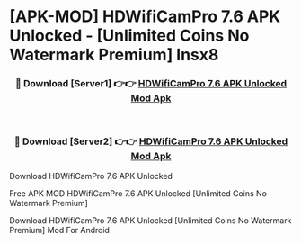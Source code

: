 # [APK-MOD] HDWifiCamPro 7.6 APK Unlocked - [Unlimited Coins No Watermark Premium] lnsx8



<div align="center">
<h3>🔴 Download [Server1] 👉👉 <a href="https://momento.my/?title=HDWifiCamPro_7.6_APK_Unlocked">HDWifiCamPro 7.6 APK Unlocked Mod Apk</a></h3><br>

<h3>🔴 Download [Server2] 👉👉 <a href="https://momento.my/?title=HDWifiCamPro_7.6_APK_Unlocked">HDWifiCamPro 7.6 APK Unlocked Mod Apk</a></h3>
</div>



Download HDWifiCamPro 7.6 APK Unlocked 

Free APK MOD HDWifiCamPro 7.6 APK Unlocked [Unlimited Coins No Watermark Premium]

Download HDWifiCamPro 7.6 APK Unlocked [Unlimited Coins No Watermark Premium] Mod For Android
